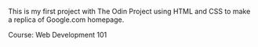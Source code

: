 This is my first project with The Odin Project using HTML and CSS to make a replica of Google.com homepage. 

Course: Web Development 101



